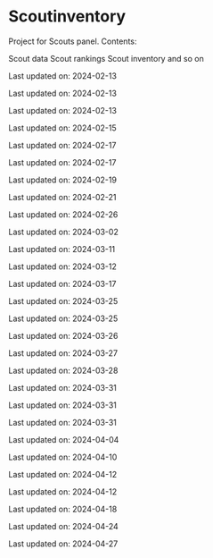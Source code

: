# Scoutinventory
Project for Scouts panel.
Contents:

Scout data
Scout rankings
Scout inventory and so on

Last updated on: 2024-02-13

Last updated on: 2024-02-13

Last updated on: 2024-02-13

Last updated on: 2024-02-15

Last updated on: 2024-02-17

Last updated on: 2024-02-17

Last updated on: 2024-02-19

Last updated on: 2024-02-21

Last updated on: 2024-02-26

Last updated on: 2024-03-02

Last updated on: 2024-03-11

Last updated on: 2024-03-12

Last updated on: 2024-03-17

Last updated on: 2024-03-25

Last updated on: 2024-03-25

Last updated on: 2024-03-26

Last updated on: 2024-03-27

Last updated on: 2024-03-28

Last updated on: 2024-03-31

Last updated on: 2024-03-31

Last updated on: 2024-03-31

Last updated on: 2024-04-04

Last updated on: 2024-04-10

Last updated on: 2024-04-12

Last updated on: 2024-04-12

Last updated on: 2024-04-18

Last updated on: 2024-04-24

Last updated on: 2024-04-27